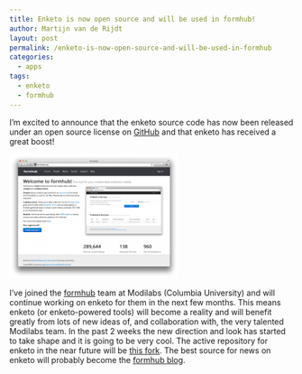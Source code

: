 ```yaml
---
title: Enketo is now open source and will be used in formhub!
author: Martijn van de Rijdt
layout: post
permalink: /enketo-is-now-open-source-and-will-be-used-in-formhub
categories:
  - apps
tags:
  - enketo
  - formhub
---
```

I’m excited to announce that the enketo source code has now been released under an open source license on [GitHub][1] and that enketo has received a great boost!

 [1]: https://github.com/MartijnR/enketo

[![formhub web site][2]][3]

I’ve joined the [formhub][3] team at Modilabs (Columbia University) and will continue working on enketo for them in the next few months. This means enketo (or enketo-powered tools) will become a reality and will benefit greatly from lots of new ideas of, and collaboration with, the very talented Modilabs team. In the past 2 weeks the new direction and look has started to take shape and it is going to be very cool. The active repository for enketo in the near future will be [this fork][4]. The best source for news on enketo will probably become the [formhub blog][5].

 [2]: ../files/2012/09/Screen-Shot-2012-09-12-at-10.06.25-AM-300x220.png
 [3]: http://formhub.org
 [4]: https://github.com/modilabs/enketo
 [5]: http://blog.formhub.org/